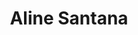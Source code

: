 ---
layout: post
title: "Aline Santana"
tags: artesa
permalink: "/alinesantana"
foto: ""
nome: "Aline Santana Gomes"
numero: 81996347268
instagram: ""
email: ""
---